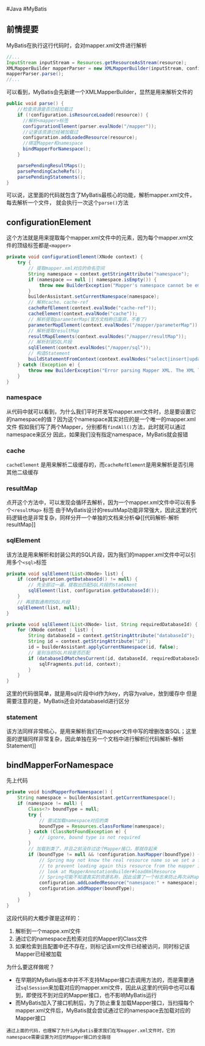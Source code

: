 #Java #MyBatis 
## 前情提要
MyBatis在执行这行代码时，会对mapper.xml文件进行解析
```java fold title:mapperElement
//...
InputStream inputStream = Resources.getResourceAsStream(resource);
XMLMapperBuilder mapperParser = new XMLMapperBuilder(inputStream, configuration, resource, configuration.getSqlFragments()); 
mapperParser.parse();
//...
```
可以看到，MyBatis会先新建一个XMLMapperBuilder，显然是用来解析文件的
```java fold title:parse
public void parse() {
    //检查资源是否已经加载过
    if (!configuration.isResourceLoaded(resource)) {
      //解析<mapper>标签
      configurationElement(parser.evalNode("/mapper"));
      //记录该资源已经被加载过
      configuration.addLoadedResource(resource);
      //绑定Mapper和namespace
      bindMapperForNamespace();
    }

    parsePendingResultMaps();
    parsePendingCacheRefs();
    parsePendingStatements();
}
```
可以说，这里面的代码就包含了MyBatis最核心的功能，解析mapper.xml文件，每去解析一个文件， 就会执行一次这个`parse()`方法
## configurationElement
这个方法就是用来提取每个mapper.xml文件中的元素，因为每个mapper.xml文件的顶级标签都是`<mapper>`
```java fold title:configurationElement
private void configurationElement(XNode context) {
    try {
        // 提取mapper.xml对应的命名空间
        String namespace = context.getStringAttribute("namespace");
        if (namespace == null || namespace.isEmpty()) {
            throw new BuilderException("Mapper's namespace cannot be empty");
        }
        builderAssistant.setCurrentNamespace(namespace);
        // 解析cache、cache-ref
        cacheRefElement(context.evalNode("cache-ref"));
        cacheElement(context.evalNode("cache"));
        // 解析提取parameterMap(官方文档称已废弃，不看了)
        parameterMapElement(context.evalNodes("/mapper/parameterMap"));
        // 解析提取resultMap
        resultMapElements(context.evalNodes("/mapper/resultMap"));
        // 解析封装SQL片段
        sqlElement(context.evalNodes("/mapper/sql"));
        // 构造Statement
        buildStatementFromContext(context.evalNodes("select|insert|update|delete"));
    } catch (Exception e) {
        throw new BuilderException("Error parsing Mapper XML. The XML location is '" + resource + "'. Cause: " + e, e);
    }
}
```
### namespace
从代码中就可以看到，为什么我们平时开发写mapper.xml文件时，总是要设置它的namespace的值？因为这个namespace其实对应的是一个唯一的mapper.xml文件
假如我们写了两个Mapper，分别都有`findAll()`方法，此时就可以通过namespace来区分
因此，如果我们没有指定namespace，MyBatis就会报错
### cache
`cacheElement` 是用来解析二级缓存的，而`cacheRefElement`是用来解析是否引用其他二级缓存
### resultMap
点开这个方法中，可以发现会循环去解析，因为一个mapper.xml文件中可以有多个`<resultMap>` 标签
由于MyBatis设计的resultMap功能非常强大，因此这里的代码逻辑也是非常复杂，同样分开一个单独的文档来分析😂[[代码解析-解析resultMap]]
### sqlElement
该方法是用来解析和封装公共的SQL片段，因为我们的mapper.xml文件中可以引用多个`<sql>`标签
```java fold title:sqlElement
private void sqlElement(List<XNode> list) {
    if (configuration.getDatabaseId() != null) {
        // 先全部过一遍，提取出匹配SQL片段的statement
        sqlElement(list, configuration.getDatabaseId());
    }
    // 再提取通用的SQL片段
    sqlElement(list, null);
}

private void sqlElement(List<XNode> list, String requiredDatabaseId) {
    for (XNode context : list) {
        String databaseId = context.getStringAttribute("databaseId");
        String id = context.getStringAttribute("id");
        id = builderAssistant.applyCurrentNamespace(id, false);
        // 鉴别当前SQL片段是否匹配
        if (databaseIdMatchesCurrent(id, databaseId, requiredDatabaseId)) {
            sqlFragments.put(id, context);
        }
    }
}
```
这里的代码很简单，就是用sql片段中id作为key，内容为value，放到缓存中
但是需要注意的是，MyBatis还会对databaseId进行区分
### statement
该方法同样非常核心，是用来解析我们在mapper文件中写的增删改查SQL；这里面的逻辑同样非常复杂，因此单独在另一个文档中进行解析[[代码解析-解析Statement]]
## bindMapperForNamespace
先上代码
```java fold title:bindMapperForNamespace
private void bindMapperForNamespace() {
    String namespace = builderAssistant.getCurrentNamespace();
    if (namespace != null) {
        Class<?> boundType = null;
        try {
            // 尝试加载namespace对应的类
            boundType = Resources.classForName(namespace);
        } catch (ClassNotFoundException e) {
            // ignore, bound type is not required
        }
        // 加载到类了，并且之前没存过这个Mapper接口，那就存起来
        if (boundType != null && !configuration.hasMapper(boundType)) {
            // Spring may not know the real resource name so we set a flag
            // to prevent loading again this resource from the mapper interface
            // look at MapperAnnotationBuilder#loadXmlResource
            // Spring可能不知道真实的资源名称，因此设置了一个标志来防止再次从Mapper接口加载此资源
            configuration.addLoadedResource("namespace:" + namespace);
            configuration.addMapper(boundType);
        }
    }
}
```
这段代码的大概步骤是这样的：
1. 解析到一个mappe.xml文件
2. 通过它的namespace去检索对应的Mapper的Class文件
3. 如果检索到且配置中还不存在，则标记该xml文件已经被访问，同时标记该Mapper已经被加载

为什么要这样做呢？
* 在早期的MyBatis版本中并不不支持Mapper接口去调用方法的，而是需要通过`sqlSession`来加载对应的mapper.xml文件，因此从这里的代码中也可以看到，即使找不到对应的Mapper接口，也不影响MyBatis运行
* 而MyBatis加入了接口机制后，为了防止重复加载Mapper接口，当扫描每个mapper.xml文件后，MyBatis就会尝试通过它的namespace去加载对应的Mapper接口

```ad-note
通过上面的代码，也理解了为什么MyBatis要求我们在写mapper.xml文件时，它的namespace需要设置为对应的Mapper接口的全路径
```